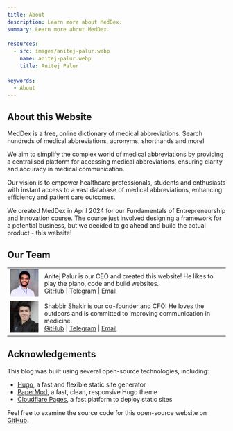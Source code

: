 ```yaml
---
title: About
description: Learn more about MedDex.
summary: Learn more about MedDex.

resources:
  - src: images/anitej-palur.webp
    name: anitej-palur.webp
    title: Anitej Palur

keywords:
  - About
---
```


## About this Website

MedDex is a free, online dictionary of medical abbreviations. Search hundreds of medical
abbreviations, acronyms, shorthands and more!

We aim to simplify the complex world of medical abbreviations by providing a centralised
platform for accessing medical abbreviations, ensuring clarity and accuracy in medical communication.

Our vision is to empower healthcare professionals, students and enthusiasts with instant access to a
vast database of medical abbreviations, enhancing efficiency and patient care outcomes.

We created MedDex in April 2024 for our Fundamentals of Entrepreneurship and Innovation
course. The course just involved designing a framework for a potential business, but we decided to go
ahead and build the actual product - this website!

## Our Team

<table>
  <tr>
    <td><img src="images/anitej-palur.webp" alt="Anitej Palur" width="150vw" /></td>
    <td>
      Anitej Palur is our CEO and created this website! He likes to play the piano, code and
      build websites.
      <br />
      <!--sse-->
      <a href="https://github.com/anipalur" title="View Anitej Palur's GitHub profile.">GitHub</a>&nbsp;|
      <a href="https://t.me/anipalur" title="View Anitej Palur's Telegram profile.">Telegram</a>&nbsp;|
      <a href="mailto:ani@anipalur.com" title="Send Anitej Palur an email.">Email</a>
      <!--/sse-->
    </td>
  </tr>
  <tr>
    <td><img src="images/shabbir-shakir.jpg" alt="Shabbir Shakir" width="150vw" /></td>
    <td>
      Shabbir Shakir is our co-founder and CFO! He loves the outdoors and is committed to improving
      communication in medicine.
      <br />
      <!--/sse-->
      <a href="https://github.com/Shabbir-MedDex" title="View Shabbir Shakir's GitHub profile.">GitHub</a>&nbsp;|
      <a href="https://t.me/ShabbirShakir" title="View Shabbir Shakir's Telegram profile.">Telegram</a>&nbsp;|
      <a href="mailto:shabbir.md.shakir@gmail.com" title="Send Shabbir Shakir an email.">Email</a>
      <!--sse-->
    </td>
  </tr>
</table>

## Acknowledgements

This blog was built using several open-source technologies, including:

- [Hugo](https://gohugo.io "Learn more about Hugo."), a fast and flexible static site generator
- [PaperMod](https://github.com/adityatelange/hugo-PaperMod "Learn more about the PaperMod theme."), a fast, clean, responsive Hugo theme
- [Cloudflare Pages](https://pages.cloudflare.com "Learn more about Cloudflare pages."), a fast platform to deploy static sites

Feel free to examine the source code for this open-source website on
[GitHub](https://github.com/anipalur/meddex "View the source code for this website.").
